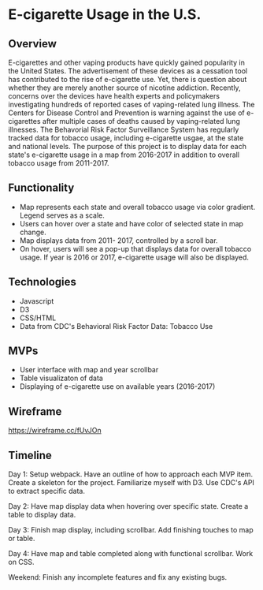 # E-cigarette Usage in the U.S.

## Overview

E-cigarettes and other vaping products have quickly gained popularity in the United States. The advertisement of these devices as a cessation tool has contributed to the rise of e-cigarette use. Yet, there is question about whether they are merely another source of nicotine addiction. Recently, concerns over the devices have health experts and policymakers investigating hundreds of reported cases of vaping-related lung illness. The Centers for Disease Control and Prevention is warning against the use of e-cigarettes after multiple cases of deaths caused by vaping-related lung illnesses. The Behavorial Risk Factor Surveillance System has regularly tracked data for tobacco usage, including e-cigarette usgae, at the state and national levels. The purpose of this project is to display data for each state's e-cigarette usage in a map from 2016-2017 in addition to overall tobacco usage from 2011-2017.

## Functionality
* Map represents each state and overall tobacco usage via color gradient. Legend serves as a scale.
* Users can hover over a state and have color of selected state in map change.
* Map displays data from 2011- 2017, controlled by a scroll bar.
* On hover, users will see a pop-up that displays data for overall tobacco usage. If year is 2016 or 2017, e-cigarette usage will also be displayed.

## Technologies
* Javascript
* D3
* CSS/HTML
* Data from CDC's Behavioral Risk Factor Data: Tobacco Use

## MVPs
* User interface with map and year scrollbar
* Table visualizaton of data 
* Displaying of e-cigarette use on available years (2016-2017)

## Wireframe

https://wireframe.cc/fUvJOn

## Timeline

Day 1: Setup webpack. Have an outline of how to approach each MVP item. Create a skeleton for the project. Familiarize myself with D3. Use CDC's API to extract specific data.

Day 2: Have map display data when hovering over specific state. Create a table to display data. 

Day 3: Finish map display, including scrollbar. Add finishing touches to map or table.

Day 4: Have map and table completed along with functional scrollbar. Work on CSS.

Weekend: Finish any incomplete features and fix any existing bugs.









